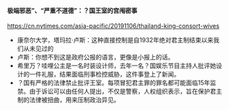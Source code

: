 #### 极端邪恶”、“严重不道德”：？国王室的宫闱密事
https://cn.nytimes.com/asia-pacific/20191106/thailand-king-consort-wives
- 康奈尔大学，塔玛拉·卢斯：这种直接控制是自1932年绝对君主制结束以来我们从未见过的
- 卢斯：你想不到这是政府公报的语言，更像是小报上的话。
- 希里万？哇哩公主是一名时装设计师，去年一名？国娱乐节目主持人批评她设计的一件礼服，结果面临刑事检控威胁，这件事登上了新闻。
- ？国有严格的法律禁止批评王室。每项冒犯君主罪的罪名都可能面临15年监禁。由于诉讼可以由任何人提出，不仅是警察，人权组织表示，旨在保护君主制的法律被扭曲，用来压制政治异见。
